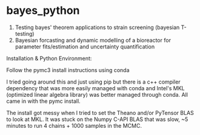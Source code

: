# bayes_python

1. Testing bayes' theorem applications to strain screening (bayesian T-testing)
2. Bayesian forcasting and dynamic modelling of a bioreactor for parameter fits/estimation and uncertainty quantification

Installation & Python Environment:

Follow the pymc3 install instructions using conda

I tried going around this and just using pip but there is a c++ compiler dependency that
was more easily managed with conda and Intel's MKL (optimized linear algebra library) was better
managed through conda. All came in with the pymc install. 

The install got messy when I tried to set the Theano and/or PyTensor
BLAS to look at MKL. It was stuck on the Numpy C-API BLAS that was slow, ~5 minutes to run 4 chains + 1000 samples
in the MCMC.

